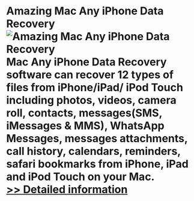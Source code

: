 # Amazing Mac Any iPhone Data Recovery<br />![Amazing Mac Any iPhone Data Recovery](https://mycommerce.akamaized.net/api/pimages/P300864435/BIG/300864435.JPG)<br />Mac Any iPhone Data Recovery software can recover 12 types of files from iPhone/iPad/ iPod Touch including photos, videos, camera roll, contacts, messages(SMS, iMessages & MMS), WhatsApp Messages, messages attachments, call history, calendars, reminders, safari bookmarks from iPhone, iPad and iPod Touch on your Mac.<br />[>> Detailed information](https://secure.shareit.com/shareit/product.html?productid=300864435&affiliateid=200057808)